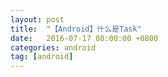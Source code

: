 ```yaml
---
layout: post
title:  "【Android】什么是Task"
date:   2016-07-17 08:00:00 +0800
categories: android
tag: [android]
---
```



